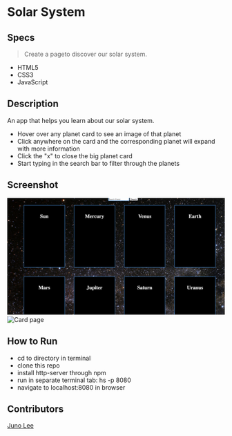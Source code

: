 # Solar System

## Specs
> Create a pageto discover our solar system.

* HTML5
* CSS3
* JavaScript

## Description
An app that helps you learn about our solar system.
- Hover over any planet card to see an image of that planet
- Click anywhere on the card and the corresponding planet will expand with more information
- Click the "x" to close the big planet card
- Start typing in the search bar to filter through the planets

## Screenshot
![Hompage](https://raw.githubusercontent.com/Junochop/solar-planet/master/pics/Screen%20Shot%202018-05-09%20at%207.27.41%20AM.png)
![Card page](https://raw.githubusercontent.com/Junochop/solar-planet/master/pics/Screen%20Shot%202018-05-09%20at%207.27.58%20AM.png)
## How to Run
- cd to directory in terminal
- clone this repo
- install http-server through npm
- run in separate terminal tab: hs -p 8080
- navigate to localhost:8080 in browser

## Contributors
[Juno Lee](https://github.com/Junochop)